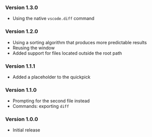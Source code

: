 ### Version 1.3.0
- Using the native `vscode.diff` command

### Version 1.2.0
- Using a sorting algorithm that produces more predictable results
- Reusing the window
- Added support for files located outside the root path

### Version 1.1.1
- Added a placeholder to the quickpick

### Version 1.1.0
- Prompting for the second file instead
- Commands: exporting `diff`

### Version 1.0.0
- Initial release
